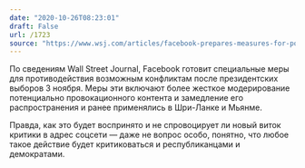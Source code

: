 ```yaml
---
date: "2020-10-26T08:23:01"
draft: False
url: /1723
source: "https://www.wsj.com/articles/facebook-prepares-measures-for-possible-election-unrest-11603651659?mod=djemalertNEWS"
---
```


По сведениям Wall Street Journal, Facebook готовит специальные меры для противодействия возможным конфликтам после президентских выборов 3 ноября. Меры эти включают более жесткое модерирование потенциально провокационного контента и замедление его распространения и ранее применялись в Шри-Ланке и Мьянме.

Правда, как это будет воспринято и не спровоцирует ли новый виток критики в адрес соцсети — даже не вопрос особо, понятно, что любое такое действие будет критиковаться и республиканцами и демократами.

